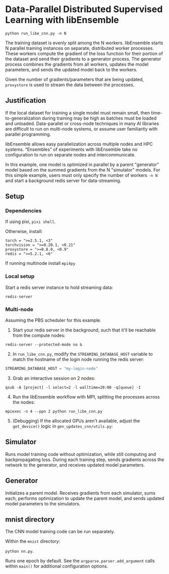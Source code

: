 
# Data-Parallel Distributed Supervised Learning with libEnsemble

`python run_libe_cnn.py -n N`

The training dataset is evenly split among the N workers. libEnsemble
starts N parallel training instances on separate, distributed
worker processes. These workers compute the gradient of the loss function for their portion
of the dataset and send their gradients to a generator process. The generator process
combines the gradients from all workers, updates the model parameters, and sends 
the updated model back to the workers.

Given the number of gradients/parameters that are being updated, `proxystore`
is used to stream the data between the processes.

## Justification

If the local dataset for training a single model must remain small,
then time-to-generalization during training may be high as batches must be loaded
and unloaded. Data-parallel or cross-node techniques in many AI libraries are difficult
to run on multi-node systems, or assume user familiarity with parallel programming.

libEnsemble allows easy parallelization across multiple nodes and HPC
systems. "Ensembles" of experiments with libEnsemble take no configuration
to run on separate nodes and intercommunicate. 

In this example, one model is optimized in parallel by a parent "generator"
model based on the summed gradients from the N "simulator" models. For this
simple example, users must only specify the number of workers `-n N` and start
a background redis server for data-streaming.

## Setup

### Dependencies

If using pixi, `pixi shell`.

Otherwise, install:

```
torch = ">=2.5.1, <3"
torchvision = ">=0.20.1, <0.21"
proxystore = ">=0.8.0, <0.9"
redis = ">=5.2.1, <6"
```

If running multinode install `mpi4py`

### Local setup

Start a redis server instance to hold streaming data:

`redis-server`

### Multi-node

Assuming the PBS scheduler for this example.

1. Start your redis server in the background, such that it'll be 
reachable from the compute nodes:

```shell
redis-server --protected-mode no &
```

2. In `run_libe_cnn.py`, modify the `STREAMING_DATABASE_HOST` variable
to match the hostname of the login node running the redis server:

```python
STREAMING_DATABASE_HOST = "my-login-node"
```

3. Grab an interactive session on 2 nodes:

```shell
qsub -A [project] -l select=2 -l walltime=20:00 -q[queue] -I
```

4. Run the libEnsemble workflow with MPI, splitting the processes across the nodes:

```shell
mpiexec -n 4 --ppn 2 python run_libe_cnn.py
```

5. (Debugging) If the allocated GPUs aren't available, adjust the `get_device()` logic in
`gen_updates_cnn/utils.py`:

## Simulator

Runs model training code without optimization, while still computing
and backpropagating loss. During each training step, sends gradients across
the network to the generator, and receives updated model parameters.

## Generator

Initializes a parent model. Receives gradients from each simulator,
sums each, performs optimization to update the parent model, and sends
updated model parameters to the simulators.

## mnist directory

The CNN model training code can be run separately.

Within the `mnist` directory:

`python nn.py`.

Runs one epoch by default. See the `argparse.parser.add_argument`
calls within `main()` for additional configuration options.
